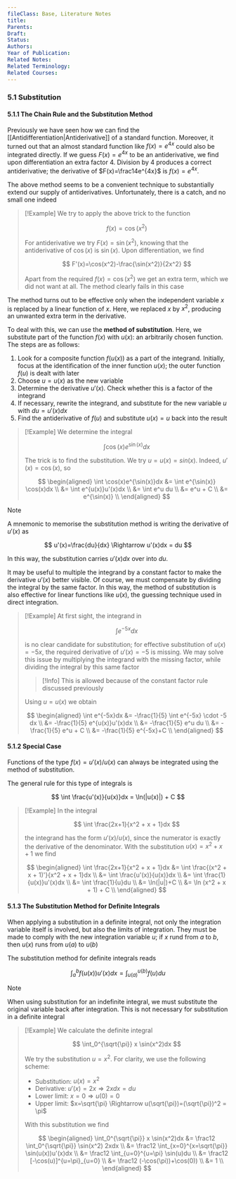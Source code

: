 ```yaml
---
fileClass: Base, Literature Notes
title: 
Parents: 
Draft: 
Status: 
Authors: 
Year of Publication: 
Related Notes: 
Related Terminology: 
Related Courses: 
---
```

### 5.1 Substitution
#### 5.1.1 The Chain Rule and the Substitution Method
Previously we have seen how we can find the [[Antidifferentiation|Antiderivative]] of a standard function. Moreover, it turned out that an almost standard function like $f(x)=e^{4x}$ could also be integrated directly. If we guess $F(x)=e^{4x}$ to be an antiderivative, we find upon differentiation an extra factor 4. Division by 4 produces a correct antiderivative; the derivative of $F(x)=\frac14e^{4x}$ is $f(x)=e^{4x}$. 

The above method seems to be a convenient technique to substantially extend our supply of antiderivatives. Unfortunately, there is a catch, and no small one indeed

>[!Example]
>We try to apply the above trick to the function 
>
>$$
>f(x)=\cos(x^2)
>$$
>
>For antiderivative we try $F(x)=\sin(x^2)$, knowing that the antiderivative of $\cos(x)$ is $\sin(x)$. Upon differentiation, we find
>
>$$
>F'(x)=\cos(x^2)-\frac{\sin(x^2)}{2x^2}
>$$
>
>Apart from the required $f(x)=\cos(x^2)$ we get an extra term, which we did not want at all. The method clearly fails in this case

The method turns out to be effective only when the independent variable $x$ is replaced by a linear function of $x$. Here, we replaced $x$ by $x^2$, producing an unwanted extra term in the derivative.

To deal with this, we can use the **method of substitution**. Here, we substitute part of the function $f(x)$ with $u(x)$: an arbitrarily chosen function. The steps are as follows:
1. Look for a composite function $f(u(x))$ as a part of the integrand. Initially, focus at the identification of the inner function $u(x)$; the outer function $f(u)$ is dealt with later
2. Choose $u=u(x)$ as the new variable
3. Determine the derivative $u'(x)$. Check whether this is a factor of the integrand
4. If necessary, rewrite the integrand, and substitute for the new variable $u$ with $du=u'(x)dx$
5. Find the antiderivative of $f(u)$ and substitute $u(x)=u$ back into the result

>[!Example]
>We determine the integral
>
>$$
>\int \cos(x)e^{\sin(x)}dx
>$$
>
>The trick is to find the substitution. We try $u=u(x)=sin(x)$. Indeed, $u'(x)=\cos(x)$, so
>
>$$
>\begin{aligned}
>\int \cos(x)e^{\sin(x)}dx &= \int e^{\sin(x)} \cos(x)dx \\
>&= \int e^{u(x)}u'(x)dx \\
>&= \int e^u du \\
>&= e^u + C \\
>&= e^{\sin(x)} \\
>\end{aligned} 
>$$

>[!Note]
>A mnemonic to memorise the substitution method is writing the derivative of $u'(x)$ as
>
>$$
>u'(x)=\frac{du}{dx} \Rightarrow u'(x)dx = du
>$$
>
>In this way, the substitution carries $u'(x)dx$ over into $du$. 

It may be useful to multiple the integrand by a constant factor to make the derivative $u'(x)$ better visible. Of course, we must compensate by dividing the integral by the same factor. In this way, the method of substitution is also effective for linear functions like $u(x)$, the guessing technique used in direct integration.

>[!Example]
>At first sight, the integrand in 
>
>$$
>\int e^{-5x}dx
>$$
>
>is no clear candidate for substitution; for effective substitution of $u(x)=-5x$, the required derivative of $u'(x)=-5$ is missing. We may solve this issue by multiplying the integrand with the missing factor, while dividing the integral by this same factor
>
>>[!Info]
>>This is allowed because of the constant factor rule discussed previously
>
>Using $u=u(x)$ we obtain
>
>$$
>\begin{aligned}
>\int e^{-5x}dx &= -\frac{1}{5} \int e^{-5x} \cdot -5 dx \\
>&= -\frac{1}{5} e^{u(x)}u'(x)dx \\
>&= -\frac{1}{5} e^u du \\
>&= -\frac{1}{5} e^u + C \\
>&= -\frac{1}{5} e^{-5x}+C \\
>\end{aligned}
>$$

#### 5.1.2 Special Case
Functions of the type $f(x)=u'(x)/u(x)$ can always be integrated using the method of substitution.

The general rule for this type of integrals is

$$
\int \frac{u'(x)}{u(x)}dx = \ln(|u(x)|) + C
$$

>[!Example]
>In the integral 
>
>$$
>\int \frac{2x+1}{x^2 + x + 1}dx
>$$
>
>the integrand has the form $u'(x) / u(x)$, since the numerator is exactly the derivative of the denominator. With the substitution $u(x)=x^2 + x + 1$ we find
>
>$$
>\begin{aligned}
>\int \frac{2x+1}{x^2 + x + 1}dx &= \int \frac{(x^2 + x + 1)'}{x^2 + x + 1}dx \\
>&= \int \frac{u'(x)}{u(x)}dx \\
>&= \int \frac{1}{u(x)}u'(x)dx \\
>&= \int \frac{1}{u}du \\
>&= \ln(|u|)+C \\
>&= \ln (x^2 + x + 1) + C \\
>\end{aligned}
>$$

#### 5.1.3 The Substitution Method for Definite Integrals
When applying a substitution in a definite integral, not only the integration variable itself is involved, but also the limits of integration. They must be made to comply with the new integration variable $u$; if $x$ rund from $a$ to $b$, then $u(x)$ runs from $u(a)$ to $u(b)$

The substitution method for definite integrals reads

$$
\int_a^b f(u(x))u'(x)dx = \int_{u(a)}^{u(b)} f(u)du
$$

>[!Note]
>When using substitution for an indefinite integral, we must substitute the original variable back after integration. This is not necessary for substitution in a definite integral

>[!Example]
>We calculate the definite integral 
>
>$$
>\int_0^{\sqrt{\pi}} x \sin(x^2)dx
>$$
>
>We try the substitution $u=x^2$. For clarity, we use the following scheme:
>- Substitution: $u(x) = x^2$
>- Derivative: $u'(x) = 2x \Rightarrow 2xdx = du$
>- Lower limit: $x=0 \Rightarrow u(0)=0$
>- Upper limit: $x=\sqrt{\pi} \Rightarrow u(\sqrt{\pi})=(\sqrt{\pi})^2 = \pi$
>
>With this substitution we find 
>
>$$
>\begin{aligned}
>\int_0^{\sqrt{\pi}} x \sin(x^2)dx &= \frac12 \int_0^{\sqrt{\pi}} \sin(x^2) 2xdx \\
>&= \frac12 \int_{x=0}^{x=\sqrt{\pi}} \sin(u(x))u'(x)dx \\
>&= \frac12 \int_{u=0}^{u=\pi} \sin(u)du \\
>&= \frac12 [-\cos(u)]^{u=\pi}_{u=0} \\
>&= \frac12 (-\cos(\pi))+\cos(0)) \\
>&= 1 \\
>\end{aligned}
>$$

